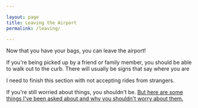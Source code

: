 ```yaml
---

layout: page
title: Leaving the Airport
permalink: /leaving/

---
```


Now that you have your bags, you can leave the airport!

If you're being picked up by a friend or family member, you should be able to walk out to the curb. There will usually be signs that say where you are 

I need to finish this section with not accepting rides from strangers.

If you're still worried about things, you shouldn't be. [But here are some things I've been asked about and why you shouldn't worry about them.](/worries/)
